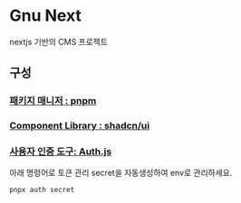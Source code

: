 # Gnu Next

nextjs 기반의 CMS 프로젝트

## 구성

### [패키지 매니저 : pnpm](https://pnpm.io/ko/)

### [Component Library : shadcn/ui](https://ui.shadcn.com/)

### [사용자 인증 도구: Auth.js](https://authjs.dev/)

아래 명령어로 토큰 관리 secret을 자동생성하여 env로 관리하세요.

```
pnpx auth secret
```

